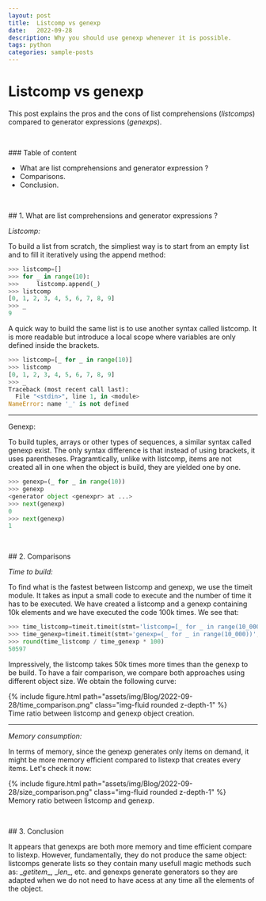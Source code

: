 ```yaml
---
layout: post
title:  Listcomp vs genexp
date:   2022-09-28
description: Why you should use genexp whenever it is possible.
tags: python
categories: sample-posts
---
```


# Listcomp vs genexp

This post explains the pros and the cons of list comprehensions (*listcomps*) compared to generator expressions (*genexps*).


<p> <br> </p>
### Table of content

* What are list comprehensions and generator expression ?
* Comparisons.
* Conclusion.

<p> <br> </p>
## 1. What are list comprehensions and generator expressions ?

*Listcomp:*

To build a list from scratch, the simpliest way is to start from an empty list and to fill it iteratively using the append method:

```python 
>>> listcomp=[]
>>> for _ in range(10):
>>>     listcomp.append(_)
>>> listcomp
[0, 1, 2, 3, 4, 5, 6, 7, 8, 9]
>>> _
9
```

A quick way to build the same list is to use another syntax called listcomp. It is more readable but introduce a local scope where variables are only defined inside the brackets.

```python 
>>> listcomp=[_ for _ in range(10)]
>>> listcomp
[0, 1, 2, 3, 4, 5, 6, 7, 8, 9]
>>> _ 
Traceback (most recent call last):
  File "<stdin>", line 1, in <module>
NameError: name '_' is not defined
```

-------------------------
Genexp:

To build tuples, arrays or other types of sequences, a similar syntax called genexp exist. The only syntax difference is that instead of using brackets, it uses parentheses. Pragramtically, unlike with listcomp, items are not created all in one when the object is build, they are yielded one by one.

```python 
>>> genexp=(_ for _ in range(10))
>>> genexp
<generator object <genexpr> at ...>
>>> next(genexp)
0
>>> next(genexp)
1
```

<p> <br> </p>
## 2. Comparisons

*Time to build:*

To find what is the fastest between listcomp and genexp, we use the timeit module. It takes as input a small code to execute and the number of time it has to be executed. We have created a listcomp and a genexp containing 10k elements and we have executed the code 100k times. We see that:

```python
>>> time_listcomp=timeit.timeit(stmt='listcomp=[_ for _ in range(10_000)]', number=100_000)
>>> time_genexp=timeit.timeit(stmt='genexp=(_ for _ in range(10_000))', number=100_000)
>>> round(time_listcomp / time_genexp * 100)
50597
```

Impressively, the listcomp takes 50k times more times than the genexp to be build. To have a fair comparison, we compare both approaches using different object size. We obtain the following curve:

<div class="row mt-1">
    <div class="col-sm">
        {% include figure.html path="assets/img/Blog/2022-09-28/time_comparison.png" class="img-fluid rounded z-depth-1" %}
    </div>
</div>
<div class="caption">
    Time ratio between listcomp and genexp object creation.
</div>

----------------

*Memory consumption:*

In terms of memory, since the genexp generates only items on demand, it might be more memory efficient compared to listexp that creates every items. Let's check it now:

<div class="row mt-1">
    <div class="col-sm">
        {% include figure.html path="assets/img/Blog/2022-09-28/size_comparison.png" class="img-fluid rounded z-depth-1" %}
    </div>
</div>
<div class="caption">
    Memory ratio between listcomp and genexp.
</div>

<p> <br> </p>
## 3. Conclusion

It appears that genexps are both more memory and time efficient compare to listexp. However, fundamentally, they do not produce the same object: listcomps generate lists so they contain many usefull magic methods such as: \__getitem__, \__len__, etc. and genexps generate generators so they are adapted when we do not need to have acess at any time all the elements of the object.